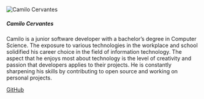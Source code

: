 ![Camilo Cervantes](https://i.imgur.com/QZdKZ43.jpg)


##### Camilo Cervantes

Camilo is a junior software developer with a bachelor’s degree in Computer Science. The exposure to various technologies in the workplace and school solidified his career choice in the field of information technology. The aspect that he enjoys most about technology is the level of creativity and passion that developers applies to their projects. He is constantly sharpening his skills by contributing to open source and working on personal projects. 

[GitHub](https://github.com/JohnCervantes)